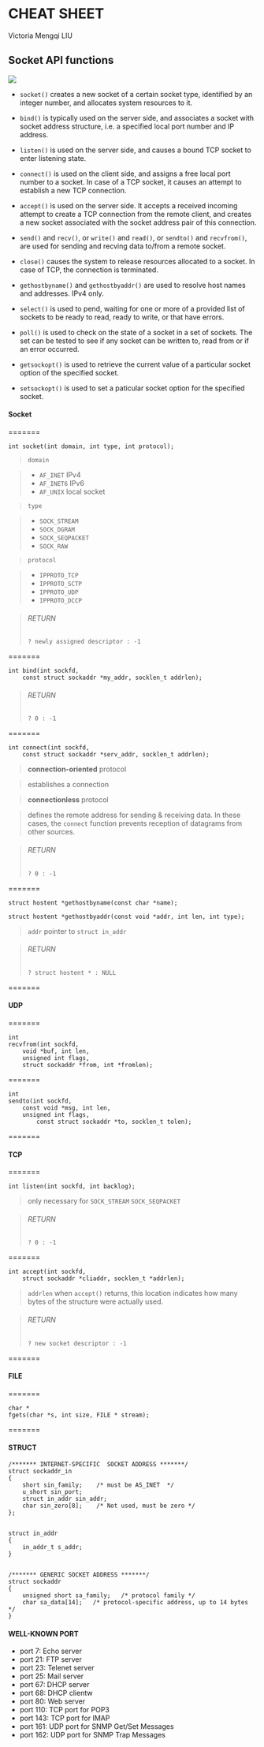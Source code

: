 # CHEAT SHEET

Victoria Mengqi LIU

## Socket API functions

![](TCP.png)

+ `socket()` creates a new socket of a certain socket type, identified by an integer number, and allocates system resources to it.

+ `bind()` is typically used on the server side, and associates a socket with socket address structure, i.e. a specified local port number and IP address.

+ `listen()` is used on the server side, and causes a bound TCP socket to enter listening state.

+ `connect()` is used on the  client side, and assigns a free local port number to a socket. In case of a TCP socket, it causes an attempt to establish a new TCP connection.

+ `accept()` is used on the server side. It accepts a received incoming attempt to create a TCP connection from the remote client, and creates a new socket associated with the socket address pair of this connection.

+ `send()`  and `recv()`, or `write()` and `read()`, or `sendto()` and `recvfrom()`, are used for sending and recving data to/from a remote socket.

+ `close()` causes the system to release resources allocated to a socket. In case of TCP, the connection is terminated.

+ `gethostbyname()` and `gethostbyaddr()` are used to resolve host names and addresses. IPv4 only.

+ `select()` is used to pend, waiting for one or more of a provided list of sockets to be ready to read, ready to write, or that have errors.

+ `poll()` is used to check on the state of a socket in a set of sockets. The set can be tested to see if any socket can be written to, read from or if an error occurred.

+ `getsockopt()` is used to retrieve the current value of a particular socket option of the specified socket.

+ `setsockopt()` is used to set a paticular socket option for the specified socket.

#### Socket

=======

	int socket(int domain, int type, int protocol);
 
> `domain`

> + `AF_INET` IPv4
> + `AF_INET6` IPv6
> + `AF_UNIX` local socket

> `type`

> + `SOCK_STREAM` 
> + `SOCK_DGRAM`
> + `SOCK_SEQPACKET`
> + `SOCK_RAW`

> `protocol`

> + `IPPROTO_TCP`
> + `IPPROTO_SCTP`
> + `IPPROTO_UDP`
> + `IPPROTO_DCCP`

> ###### RETURN
> `? newly assigned descriptor : -1`

=======

	int bind(int sockfd,
		const struct sockaddr *my_addr, socklen_t addrlen);

> ###### RETURN
> `? 0 : -1`

=======

	int connect(int sockfd,
		const struct sockaddr *serv_addr, socklen_t addrlen);
				
> **connection-oriented** protocol

> establishes a connection

> **connectionless** protocol

> defines the remote address for sending & receiving data. In these cases, the `connect` function prevents reception of datagrams from other sources.

> ###### RETURN
> `? 0 : -1`

=======

	struct hostent *gethostbyname(const char *name);

	struct hostent *gethostbyaddr(const void *addr, int len, int type);

> `addr` pointer to `struct in_addr`

> ###### RETURN
> `? struct hostent * : NULL`

=======

#### UDP

=======

	int 
	recvfrom(int sockfd, 
		void *buf, int len, 
		unsigned int flags, 
		struct sockaddr *from, int *fromlen); 

=======
	
	int 
	sendto(int sockfd, 
		const void *msg, int len, 
		unsigned int flags,
           	const struct sockaddr *to, socklen_t tolen);

=======

#### TCP

=======

	int listen(int sockfd, int backlog);

> only necessary for `SOCK_STREAM` `SOCK_SEQPACKET`

> ###### RETURN
> `? 0 : -1`

=======
 
 	int accept(int sockfd,
 		struct sockaddr *cliaddr, socklen_t *addrlen);

> `addrlen` when `accept()` returns, this location indicates how many bytes of the structure were actually used.

> ###### RETURN
> `? new socket descriptor : -1`

=======

#### FILE
 
=======

	char *
	fgets(char *s, int size, FILE * stream);   
	
=======

#### STRUCT


    /******* INTERNET-SPECIFIC  SOCKET ADDRESS *******/
    struct sockaddr_in
    {
        short sin_family;    /* must be AS_INET  */
        u_short sin_port;
        struct in_addr sin_addr;
        char sin_zero[8];    /* Not used, must be zero */
    };


    struct in_addr
    {
        in_addr_t s_addr;
    }


    /******* GENERIC SOCKET ADDRESS *******/
    struct sockaddr
    {
        unsigned short sa_family;	/* protocol family */
        char sa_data[14];	/* protocol-specific address, up to 14 bytes */
    }
    
    
#### WELL-KNOWN PORT

+ port 7: Echo server
+ port 21: FTP server
+ port 23: Telenet server
+ port 25: Mail server
+ port 67: DHCP server
+ port 68: DHCP clientw
+ port 80: Web server
+ port 110: TCP port for POP3
+ port 143: TCP port for IMAP
+ port 161: UDP port for SNMP Get/Set Messages
+ port 162: UDP port for SNMP Trap Messages 